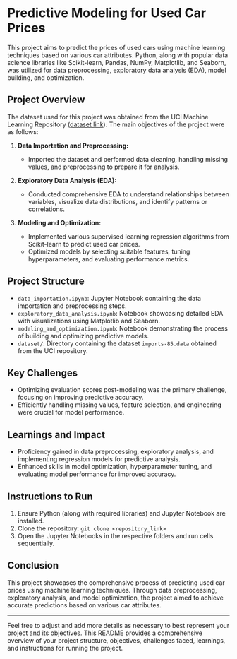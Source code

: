 
# Predictive Modeling for Used Car Prices

This project aims to predict the prices of used cars using machine learning techniques based on various car attributes. Python, along with popular data science libraries like Scikit-learn, Pandas, NumPy, Matplotlib, and Seaborn, was utilized for data preprocessing, exploratory data analysis (EDA), model building, and optimization.

## Project Overview

The dataset used for this project was obtained from the UCI Machine Learning Repository ([dataset link](https://archive.ics.uci.edu/ml/machine-learning-databases/autos/imports-85.data)). The main objectives of the project were as follows:

1. **Data Importation and Preprocessing:**
   - Imported the dataset and performed data cleaning, handling missing values, and preprocessing to prepare it for analysis.

2. **Exploratory Data Analysis (EDA):**
   - Conducted comprehensive EDA to understand relationships between variables, visualize data distributions, and identify patterns or correlations.

3. **Modeling and Optimization:**
   - Implemented various supervised learning regression algorithms from Scikit-learn to predict used car prices.
   - Optimized models by selecting suitable features, tuning hyperparameters, and evaluating performance metrics.

## Project Structure

- `data_importation.ipynb`: Jupyter Notebook containing the data importation and preprocessing steps.
- `exploratory_data_analysis.ipynb`: Notebook showcasing detailed EDA with visualizations using Matplotlib and Seaborn.
- `modeling_and_optimization.ipynb`: Notebook demonstrating the process of building and optimizing predictive models.
- `dataset/`: Directory containing the dataset `imports-85.data` obtained from the UCI repository.

## Key Challenges

- Optimizing evaluation scores post-modeling was the primary challenge, focusing on improving predictive accuracy.
- Efficiently handling missing values, feature selection, and engineering were crucial for model performance.

## Learnings and Impact

- Proficiency gained in data preprocessing, exploratory analysis, and implementing regression models for predictive analysis.
- Enhanced skills in model optimization, hyperparameter tuning, and evaluating model performance for improved accuracy.

## Instructions to Run

1. Ensure Python (along with required libraries) and Jupyter Notebook are installed.
2. Clone the repository: `git clone <repository_link>`
3. Open the Jupyter Notebooks in the respective folders and run cells sequentially.

## Conclusion

This project showcases the comprehensive process of predicting used car prices using machine learning techniques. Through data preprocessing, exploratory analysis, and model optimization, the project aimed to achieve accurate predictions based on various car attributes.

---

Feel free to adjust and add more details as necessary to best represent your project and its objectives. This README provides a comprehensive overview of your project structure, objectives, challenges faced, learnings, and instructions for running the project.
